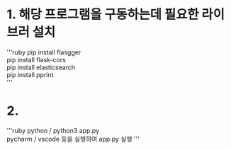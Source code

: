 # 1. 해당 프로그램을 구동하는데 필요한 라이브러 설치<br/>
'''ruby
   pip install flasgger<br/>
   pip install flask-cors<br/>
   pip install elasticsearch<br/>
   pip install pprint<br/>
'''

# 2.
'''ruby
   python / python3 app.py<br/>
   pycharm / vscode 등을 실행하여 app.py 실행
'''
